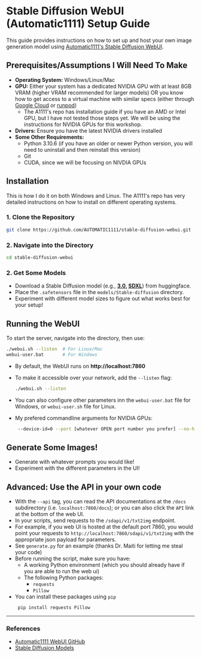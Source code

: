 # Stable Diffusion WebUI (Automatic1111) Setup Guide

This guide provides instructions on how to set up and host your own image generation model using [Automatic1111's Stable Diffusion WebUI](https://github.com/AUTOMATIC1111/stable-diffusion-webui).

## Prerequisites/Assumptions I Will Need To Make

- **Operating System:** Windows/Linux/Mac
- **GPU:** Either your system has a dedicated NVIDIA GPU with at least 8GB VRAM (higher VRAM recommended for larger models) OR you know how to get access to a virtual machine with similar specs (either through [Google Cloud](https://cloud.google.com/gpu) or [runpod](https://www.runpod.io/))
  - The A1111's repo has installation guide if you have an AMD or Intel GPU, but I have not tested those steps yet. We will be using the instructions for NVIDIA GPUs for this workshop.
- **Drivers:** Ensure you have the latest NVIDIA drivers installed
- **Some Other Requirements:**
  - Python 3.10.6 (if you have an older or newer Python version, you will need to uninstall and then reinstall this version)
  - Git
  - CUDA, since we will be focusing on NIVDIA GPUs

## Installation

This is how I do it on both Windows and Linux. The A1111's repo has very detailed instructions on how to install on different operating systems.

### 1. Clone the Repository
```sh
git clone https://github.com/AUTOMATIC1111/stable-diffusion-webui.git
```
### 2. Navigate into the Directory
```sh
cd stable-diffusion-webui
```

### 2. Get Some Models
- Download a Stable Diffusion model (e.g., **[3.0](https://huggingface.co/stabilityai/stable-diffusion-3-medium), [SDXL](https://huggingface.co/stabilityai/stable-diffusion-xl-base-1.0)**) from huggingface.
- Place the `.safetensors` file in the `models/Stable-diffusion` directory.
- Experiment with different model sizes to figure out what works best for your setup!

## Running the WebUI
To start the server, navigate into the directory, then use:
```sh
./webui.sh --listen  # For Linux/Mac
webui-user.bat       # For Windows
```
- By default, the WebUI runs on **http://localhost:7860**
- To make it accessible over your network, add the `--listen` flag:
  ```sh
  ./webui.sh --listen
  ```
- You can also configure other parameters inn the `webui-user.bat` file for Windows, or `webui-user.sh` file for Linux.

- My prefered commandline arguments for NVIDIA GPUs:
   ```sh
    --device-id=0 --port [whatever OPEN port number you prefer] --no-half-vae --xformers --listen --api
   ```

## Generate Some Images!

- Generate with whatever prompts you would like!
- Experiment with the different parameters in the UI!

## Advanced: Use the API in your own code

- With the `--api` tag, you can read the API documentations at the `/docs` subdirectory (i.e. `localhost:7860/docs`); or you can also click the `API` link at the bottom of the web UI.
- In your scripts, send requests to the `/sdapi/v1/txt2img` endpoint.
- For example, if you web UI is hosted at the default port 7860, you would point your requests to `http://localhost:7860/sdapi/v1/txt2img` with the appropriate json payload for parameters.
- See `generate.py` for an example (thanks Dr. Maiti for letting me steal your code)
- Before running the script, make sure you have:
  - A working Python environment (which you should already have if you are able to run the web ui)
  - The following Python packages:
    - `requests`
    - `Pillow`
- You can install these packages using `pip`
   ```sh
    pip install requests Pillow
    ```

---

### References
- [Automatic1111 WebUI GitHub](https://github.com/AUTOMATIC1111/stable-diffusion-webui)
- [Stable Diffusion Models](https://huggingface.co/stabilityai)

